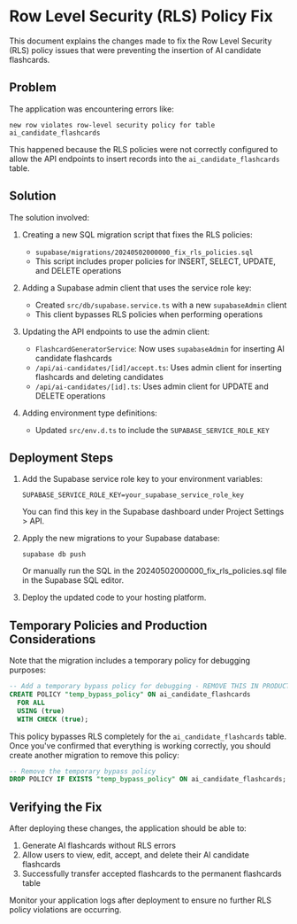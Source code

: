 # Row Level Security (RLS) Policy Fix

This document explains the changes made to fix the Row Level Security (RLS) policy issues that were preventing the insertion of AI candidate flashcards.

## Problem

The application was encountering errors like:

```
new row violates row-level security policy for table ai_candidate_flashcards
```

This happened because the RLS policies were not correctly configured to allow the API endpoints to insert records into the `ai_candidate_flashcards` table.

## Solution

The solution involved:

1. Creating a new SQL migration script that fixes the RLS policies:

   - `supabase/migrations/20240502000000_fix_rls_policies.sql`
   - This script includes proper policies for INSERT, SELECT, UPDATE, and DELETE operations

2. Adding a Supabase admin client that uses the service role key:

   - Created `src/db/supabase.service.ts` with a new `supabaseAdmin` client
   - This client bypasses RLS policies when performing operations

3. Updating the API endpoints to use the admin client:

   - `FlashcardGeneratorService`: Now uses `supabaseAdmin` for inserting AI candidate flashcards
   - `/api/ai-candidates/[id]/accept.ts`: Uses admin client for inserting flashcards and deleting candidates
   - `/api/ai-candidates/[id].ts`: Uses admin client for UPDATE and DELETE operations

4. Adding environment type definitions:
   - Updated `src/env.d.ts` to include the `SUPABASE_SERVICE_ROLE_KEY`

## Deployment Steps

1. Add the Supabase service role key to your environment variables:

   ```
   SUPABASE_SERVICE_ROLE_KEY=your_supabase_service_role_key
   ```

   You can find this key in the Supabase dashboard under Project Settings > API.

2. Apply the new migrations to your Supabase database:

   ```
   supabase db push
   ```

   Or manually run the SQL in the 20240502000000_fix_rls_policies.sql file in the Supabase SQL editor.

3. Deploy the updated code to your hosting platform.

## Temporary Policies and Production Considerations

Note that the migration includes a temporary policy for debugging purposes:

```sql
-- Add a temporary bypass policy for debugging - REMOVE THIS IN PRODUCTION
CREATE POLICY "temp_bypass_policy" ON ai_candidate_flashcards
  FOR ALL
  USING (true)
  WITH CHECK (true);
```

This policy bypasses RLS completely for the `ai_candidate_flashcards` table. Once you've confirmed that everything is working correctly, you should create another migration to remove this policy:

```sql
-- Remove the temporary bypass policy
DROP POLICY IF EXISTS "temp_bypass_policy" ON ai_candidate_flashcards;
```

## Verifying the Fix

After deploying these changes, the application should be able to:

1. Generate AI flashcards without RLS errors
2. Allow users to view, edit, accept, and delete their AI candidate flashcards
3. Successfully transfer accepted flashcards to the permanent flashcards table

Monitor your application logs after deployment to ensure no further RLS policy violations are occurring.
